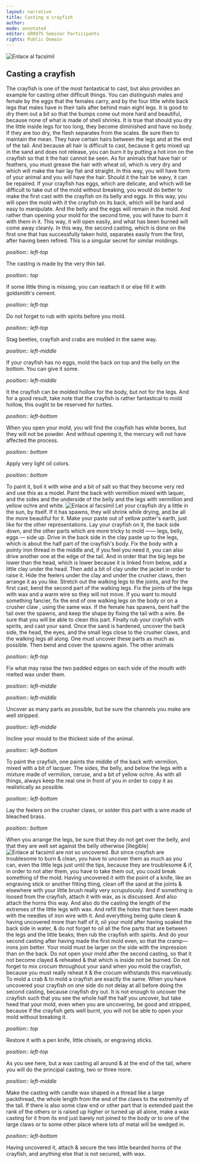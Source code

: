 ```yaml
---
layout: narrative
title: Casting a crayfish
author:
mode: annotated
editor: GR8975 Seminar Participants
rights: Public Domain
---
```


 <a href="http://gallica.bnf.fr/ark:/12148/btv1b10500001g/f287.image"><img src="/assets/photo-icon.png" alt="Enlace al facsímil" style="display:inline-block; margin-bottom:-3px;"></a> 
##  Casting a crayfish 

 
 The crayfish is one of the most fantastical to cast, but also provides an example for casting other difficult things. You can distinguish males and female by the eggs that the females carry, and by the four little white back legs that males have in their tails after behind main eight legs. It is good to dry them out a bit so that the bumps come out more hard and beautiful, because none of what is made of shell shrinks. It is true that should you dry the little inside legs for too long, they become diminished and have no body. If they are too dry, the flesh separates from the scales. Be sure then to maintain the mean. They have certain hairs between the legs and at the end of the tail. And because all hair is difficult to cast, because it gets mixed up in the sand and does not release, you can burn it by putting a hot iron on the crayfish so that it the hair cannot be seen. As for animals that have hair or feathers, you must grease the hair with wheat oil, which is very dry and which will make the hair lay flat and straight. In this way, you will have form of your animal and you will have the hair. Should it the hair be wavy, it can be repaired. If your crayfish has eggs, which are delicate, and which will be difficult to take out of the mold without breaking, you would do better to make the first cast with the crayfish on its belly and eggs. In this way, you will open the mold with it the crayfish on its back, which will be hard and easy to manipulate. And the belly and the eggs will remain in the mold. And rather than opening your mold for the second time, you will have to burn it with them in it. This way, it will open easily, and what has been burned will come away cleanly. In this way, the second casting, which is done on the first one that has successfully taken hold, separates easily from the first, after having been refired. This is a singular secret for similar moldings. 
 
*position:: left-top*

 The casting is made by the very thin tail. 
 
*position:: top*

 If some little thing is missing, you can reattach it or else fill it with goldsmith's cement. 
 
*position:: left-top*

 Do not forget to rub with spirits before you mold. 
 
*position:: left-top*

 Stag beetles, crayfish and crabs are molded in the same way. 
 
*position:: left-middle*

 If your crayfish has no eggs, mold the back on top and the belly on the bottom. You can give it some. 
 
*position:: left-middle*

 It the crayfish can be molded hollow for the body, but not for the legs. And for a good result, take note that the crayfish is rather fantastical to mold hollow, this ought to be reserved for turtles. 
 
*position:: left-bottom*

 When you open your mold, you will find the crayfish has white bones, but they will not be powder. And without opening it, the mercury will not have affected the process. 
 
*position:: bottom*

 Apply very light oil colors. 
 
*position:: bottom*

 To paint it, boil it with wine and a bit of salt so that they become very red and use this as a model. Paint the back with vermillion mixed with laquer, and the sides and the underside of the belly and the legs with vermillion and yellow ochre and white. 
 <a href="http://gallica.bnf.fr/ark:/12148/btv1b10500001g/f288.image"><img src="/assets/photo-icon.png" alt="Enlace al facsímil" style="display:inline-block; margin-bottom:-3px;"></a> 
 Let your crayfish dry a little in the sun, by itself. If it has spawns, they will shrink while drying, and be all the more beautiful for it. Make your paste out of yellow potter's earth, just like for the other representations. Lay your crayfish on it, the back side down, and the other parts which are more tricky to mold —— legs, belly, eggs — side up. Drive in the back side in the clay paste up to the legs, which is about the half part of the crayfish's body. Fix the body with a pointy iron thread in the middle and, if you feel you need it, you can also drive another one at the edge of the tail. And in order that the big legs be lower than the head, which is lower because it is linked from below, add a little clay under the head. Then add a bit of clay under the jacket in order to raise it. Hide the feelers under the clay and under the crusher claws, then arrange it as you like. Stretch out the walking legs to the joints, and for the first cast, bend the second part of the walking legs. Fix the joints of the legs with wax and a warm wire so they will not move. If you want to mould something fancier, fix the end of one walking legs on the body or on a crusher claw , using the same wax. If the female has spawns, bent half the tail over the spawns, and keep the shape by fixing the tail with a wire. Be sure that you will be able to clean this part. Finally rub your crayfish with spirits, and cast your sand. Once the sand is hardened, uncover the back side, the head, the eyes, and the small legs close to the crusher claws, and the walking legs all along. One must uncover these parts as much as possible. Then bend and cover the spawns again. The other animals 
 
*position:: left-top*

 Fix what may raise the two padded edges on each side of the mouth with melted wax under them. 
 
*position:: left-middle*

  
  
*position:: left-middle*

 Uncover as many parts as possible, but be sure the channels you make are well stripped. 
 
*position:: left-middle*

 Incline your mould to the thickest side of the animal. 
 
*position:: left-bottom*

 To paint the crayfish, one paints the middle of the back with vermilion, mixed with a bit of lacquer. The sides, the belly, and below the legs with a mixture made of vermilion, ceruse, and a bit of yellow ochre. As with all things, always keep the real one in front of you in order to copy it as realistically as possible. 
 
*position:: left-bottom*

 Lay the feelers on the crusher claws, or solder this part with a wire made of bleached brass. 
 
*position:: bottom*

 When you arrange the legs, be sure that they do not get over the belly, and that they are well set against the belly otherwise [illegible] 
 <a href="http://gallica.bnf.fr/ark:/12148/btv1b10500001g/f289.image"><img src="/assets/photo-icon.png" alt="Enlace al facsímil" style="display:inline-block; margin-bottom:-3px;"></a> 
 are not so uncovered. But since crayfish are troublesome to burn & clean, you have to uncover them as much as you can, even the little legs just until the tips, because they are troublesome & if, in order to not alter them, you have to take them out, you could break something of the mold. Having uncovered it with the point of a knife, like an engraving stick or another fitting thing, clean off the sand at the joints & elsewhere with your little brush really very scrupulously. And if something is loosed from the crayfish, attach it with wax, as is discussed. And also attach the horns this way. And also do the casting the length of the extremes of the little legs with wax. And refill the holes that have been made with the needles of iron wire with it. And everything being quite clean & having uncovered more than half of it, oil your mold after having soaked the back side in water, & do not forget to oil all the fine parts that are between the legs and the little beaks; then rub the crayfish with spirits. And do your second casting after having made the first mold even, so that the cramp—irons join better. Your mold must be larger on the side with the impression than on the back. Do not open your mold after the second casting, so that it not become clayed & reheated & that which is inside not be burned. Do not forget to mix crocum throughout your sand when you mold the crayfish, because you must really reheat it & the crocum withstands this marvelously. To mold a crab & to mold a crayfish are exactly the same. When you have uncovered your crayfish on one side do not delay at all before doing the second casting, because crayfish dry out. It is not enough to uncover the crayfish such that you see the whole half the half you uncover, but take heed that your mold, even when you are uncovering, be good and stripped, because if the crayfish gets well burnt, you will not be able to open your mold without breaking it. 
 
*position:: top*

 Restore it with a pen knife, little chisels, or engraving sticks. 
 
*position:: left-top*

 As you see here, but a wax casting all around & at the end of the tail, where you will do the principal casting, two or three more.  
  
*position:: left-middle*

 Make the casting with candle wax shaped in a thread like a large packthread, the whole length from the end of the claws to the extremity of the tail. If there is also some claw end or other part that is extended past the rank of the others or is raised up higher or turned up all alone, make a wax casting for it from its end just barely not joined to the body or to one of the large claws or to some other place where lots of metal will be wedged in. 
 
*position:: left-bottom*

 Having uncovered it, attach & secure the two little bearded horns of the crayfish, and anything else that is not secured, with wax. 
 
